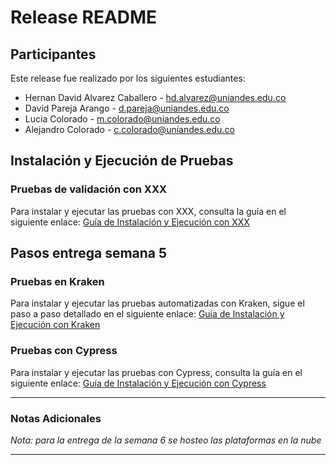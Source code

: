 # Release README

## Participantes
Este release fue realizado por los siguientes estudiantes:

- Hernan David Alvarez Caballero - hd.alvarez@uniandes.edu.co
- David Pareja Arango - d.pareja@uniandes.edu.co
- Lucia Colorado - m.colorado@uniandes.edu.co
- Alejandro Colorado - c.colorado@uniandes.edu.co

## Instalación y Ejecución de Pruebas

### Pruebas de validación con XXX
<!-- TODO: AGREGADO - IMPLEMENTAR ELIMINACIÓN DE FICHEROS SCREENSHOT -->
Para instalar y ejecutar las pruebas con XXX, consulta la guía en el siguiente enlace:
[Guía de Instalación y Ejecución con XXX]()

## Pasos entrega semana 5

### Pruebas en Kraken
Para instalar y ejecutar las pruebas automatizadas con Kraken, sigue el paso a paso detallado en el siguiente enlace:
[Guía de Instalación y Ejecución con Kraken](https://github.com/hernandavidc/MISW4103_202315_TSDC/blob/main/kraken/readme.txt)

### Pruebas con Cypress
Para instalar y ejecutar las pruebas con Cypress, consulta la guía en el siguiente enlace:
[Guía de Instalación y Ejecución con Cypress](https://github.com/hernandavidc/MISW4103_202315_TSDC/blob/main/cypress/README.md)


---

### Notas Adicionales

_Nota: para la entrega de la semana 6 se hosteo las plataformas en la nube_


---